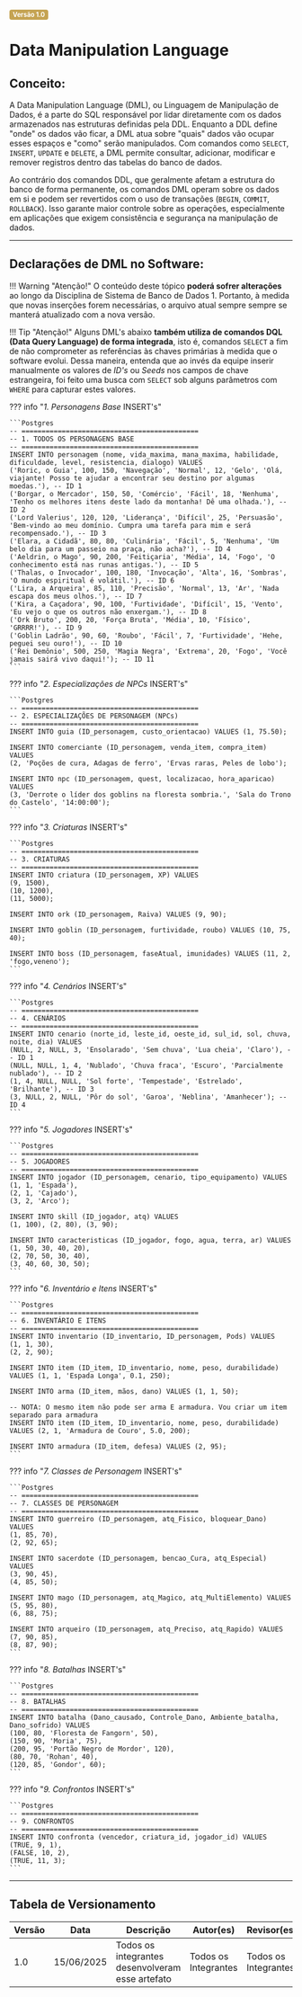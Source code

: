 <span style="background-color:#c5a352; color:white; font-size:0.8em; font-weight: bold; padding:2px 6px; border-radius:4px;">Versão 1.0</span>

# Data Manipulation Language

## Conceito:

A Data Manipulation Language (DML), ou Linguagem de Manipulação de Dados, é a parte do SQL responsável por lidar diretamente com os dados armazenados nas estruturas definidas pela DDL. Enquanto a DDL define "onde" os dados vão ficar, a DML atua sobre "quais" dados vão ocupar esses espaços e "como" serão manipulados. Com comandos como `SELECT`, `INSERT`, `UPDATE` e `DELETE`, a DML permite consultar, adicionar, modificar e remover registros dentro das tabelas do banco de dados.

Ao contrário dos comandos DDL, que geralmente afetam a estrutura do banco de forma permanente, os comandos DML operam sobre os dados em si e podem ser revertidos com o uso de transações (`BEGIN`, `COMMIT`, `ROLLBACK`). Isso garante maior controle sobre as operações, especialmente em aplicações que exigem consistência e segurança na manipulação de dados.

---
## Declarações de DML no Software:

!!! Warning "Atenção!"
    O conteúdo deste tópico **poderá sofrer alterações** ao longo da Disciplina de Sistema de Banco de Dados 1. Portanto, à medida que novas inserções forem necessárias, o arquivo atual sempre sempre se manterá atualizado com a nova versão.

!!! Tip "Atenção!"
    Alguns DML's abaixo **também utiliza de comandos DQL (Data Query Language) de forma integrada**, isto é, comandos `SELECT` a fim de não comprometer as referências às chaves primárias à medida que o software evolui. Dessa maneira, entenda que ao invés da equipe inserir manualmente os valores de _ID's_ ou _Seeds_ nos campos de chave estrangeira, foi feito uma busca com `SELECT` sob alguns parâmetros com `WHERE` para capturar estes valores.  


??? info "_1. Personagens Base_ INSERT's"

    ```Postgres
    -- ============================================
    -- 1. TODOS OS PERSONAGENS BASE
    -- ============================================
    INSERT INTO personagem (nome, vida_maxima, mana_maxima, habilidade, dificuldade, level, resistencia, dialogo) VALUES
    ('Roric, o Guia', 100, 150, 'Navegação', 'Normal', 12, 'Gelo', 'Olá, viajante! Posso te ajudar a encontrar seu destino por algumas moedas.'), -- ID 1
    ('Borgar, o Mercador', 150, 50, 'Comércio', 'Fácil', 18, 'Nenhuma', 'Tenho os melhores itens deste lado da montanha! Dê uma olhada.'), -- ID 2
    ('Lord Valerius', 120, 120, 'Liderança', 'Difícil', 25, 'Persuasão', 'Bem-vindo ao meu domínio. Cumpra uma tarefa para mim e será recompensado.'), -- ID 3
    ('Elara, a Cidadã', 80, 80, 'Culinária', 'Fácil', 5, 'Nenhuma', 'Um belo dia para um passeio na praça, não acha?'), -- ID 4
    ('Aeldrin, o Mago', 90, 200, 'Feitiçaria', 'Média', 14, 'Fogo', 'O conhecimento está nas runas antigas.'), -- ID 5
    ('Thalas, o Invocador', 100, 180, 'Invocação', 'Alta', 16, 'Sombras', 'O mundo espiritual é volátil.'), -- ID 6
    ('Lira, a Arqueira', 85, 110, 'Precisão', 'Normal', 13, 'Ar', 'Nada escapa dos meus olhos.'), -- ID 7
    ('Kira, a Caçadora', 90, 100, 'Furtividade', 'Difícil', 15, 'Vento', 'Eu vejo o que os outros não enxergam.'), -- ID 8
    ('Ork Bruto', 200, 20, 'Força Bruta', 'Média', 10, 'Físico', 'GRRRR!'), -- ID 9
    ('Goblin Ladrão', 90, 60, 'Roubo', 'Fácil', 7, 'Furtividade', 'Hehe, peguei seu ouro!'), -- ID 10
    ('Rei Demônio', 500, 250, 'Magia Negra', 'Extrema', 20, 'Fogo', 'Você jamais sairá vivo daqui!'); -- ID 11
    ```

??? info "_2. Especializações de NPCs_ INSERT's"

    ```Postgres
    -- ============================================
    -- 2. ESPECIALIZAÇÕES DE PERSONAGEM (NPCs)
    -- ============================================
    INSERT INTO guia (ID_personagem, custo_orientacao) VALUES (1, 75.50);

    INSERT INTO comerciante (ID_personagem, venda_item, compra_item) VALUES 
    (2, 'Poções de cura, Adagas de ferro', 'Ervas raras, Peles de lobo');

    INSERT INTO npc (ID_personagem, quest, localizacao, hora_aparicao) VALUES 
    (3, 'Derrote o líder dos goblins na floresta sombria.', 'Sala do Trono do Castelo', '14:00:00');
    ```

??? info "_3. Criaturas_ INSERT's"

    ```Postgres
    -- ============================================
    -- 3. CRIATURAS
    -- ============================================
    INSERT INTO criatura (ID_personagem, XP) VALUES 
    (9, 1500),
    (10, 1200),
    (11, 5000);

    INSERT INTO ork (ID_personagem, Raiva) VALUES (9, 90);

    INSERT INTO goblin (ID_personagem, furtividade, roubo) VALUES (10, 75, 40);

    INSERT INTO boss (ID_personagem, faseAtual, imunidades) VALUES (11, 2, 'fogo,veneno');
    ```

??? info "_4. Cenários_ INSERT's"

    ```Postgres
    -- ============================================
    -- 4. CENÁRIOS
    -- ============================================
    INSERT INTO cenario (norte_id, leste_id, oeste_id, sul_id, sol, chuva, noite, dia) VALUES
    (NULL, 2, NULL, 3, 'Ensolarado', 'Sem chuva', 'Lua cheia', 'Claro'), -- ID 1
    (NULL, NULL, 1, 4, 'Nublado', 'Chuva fraca', 'Escuro', 'Parcialmente nublado'), -- ID 2
    (1, 4, NULL, NULL, 'Sol forte', 'Tempestade', 'Estrelado', 'Brilhante'), -- ID 3
    (3, NULL, 2, NULL, 'Pôr do sol', 'Garoa', 'Neblina', 'Amanhecer'); -- ID 4
    ```

??? info "_5. Jogadores_ INSERT's"

    ```Postgres
    -- ============================================
    -- 5. JOGADORES
    -- ============================================
    INSERT INTO jogador (ID_personagem, cenario, tipo_equipamento) VALUES
    (1, 1, 'Espada'),
    (2, 1, 'Cajado'),
    (3, 2, 'Arco');

    INSERT INTO skill (ID_jogador, atq) VALUES
    (1, 100), (2, 80), (3, 90);

    INSERT INTO caracteristicas (ID_jogador, fogo, agua, terra, ar) VALUES
    (1, 50, 30, 40, 20),
    (2, 70, 50, 30, 40),
    (3, 40, 60, 30, 50);
    ```

??? info "_6. Inventário e Itens_ INSERT's"

    ```Postgres
    -- ============================================
    -- 6. INVENTÁRIO E ITENS
    -- ============================================
    INSERT INTO inventario (ID_inventario, ID_personagem, Pods) VALUES 
    (1, 1, 30),
    (2, 2, 90);

    INSERT INTO item (ID_item, ID_inventario, nome, peso, durabilidade)
    VALUES (1, 1, 'Espada Longa', 0.1, 250);

    INSERT INTO arma (ID_item, mãos, dano) VALUES (1, 1, 50);

    -- NOTA: O mesmo item não pode ser arma E armadura. Vou criar um item separado para armadura
    INSERT INTO item (ID_item, ID_inventario, nome, peso, durabilidade)
    VALUES (2, 1, 'Armadura de Couro', 5.0, 200);

    INSERT INTO armadura (ID_item, defesa) VALUES (2, 95);
    ```

??? info "_7. Classes de Personagem_ INSERT's"

    ```Postgres
    -- ============================================
    -- 7. CLASSES DE PERSONAGEM
    -- ============================================
    INSERT INTO guerreiro (ID_personagem, atq_Fisico, bloquear_Dano) VALUES
    (1, 85, 70),
    (2, 92, 65);

    INSERT INTO sacerdote (ID_personagem, bencao_Cura, atq_Especial) VALUES
    (3, 90, 45),
    (4, 85, 50);

    INSERT INTO mago (ID_personagem, atq_Magico, atq_MultiElemento) VALUES
    (5, 95, 80),
    (6, 88, 75);

    INSERT INTO arqueiro (ID_personagem, atq_Preciso, atq_Rapido) VALUES
    (7, 90, 85),
    (8, 87, 90);
    ```

??? info "_8. Batalhas_ INSERT's"

    ```Postgres
    -- ============================================
    -- 8. BATALHAS
    -- ============================================
    INSERT INTO batalha (Dano_causado, Controle_Dano, Ambiente_batalha, Dano_sofrido) VALUES
    (100, 80, 'Floresta de Fangorn', 50),
    (150, 90, 'Moria', 75),
    (200, 95, 'Portão Negro de Mordor', 120),
    (80, 70, 'Rohan', 40),
    (120, 85, 'Gondor', 60);
    ```

??? info "_9. Confrontos_ INSERT's"

    ```Postgres
    -- ============================================
    -- 9. CONFRONTOS
    -- ============================================
    INSERT INTO confronta (vencedor, criatura_id, jogador_id) VALUES
    (TRUE, 9, 1),
    (FALSE, 10, 2),
    (TRUE, 11, 3);
    ```

---

## Tabela de Versionamento

| Versão | Data       | Descrição                                     | Autor(es)                                                             | Revisor(es)                                                          |
|--------|------------|-----------------------------------|-----------------------------------------------------------------------|----------------------------------------------------------------------|
|1.0  |15/06/2025     | Todos os integrantes desenvolveram esse artefato | Todos os Integrantes |Todos os Integrantes|
